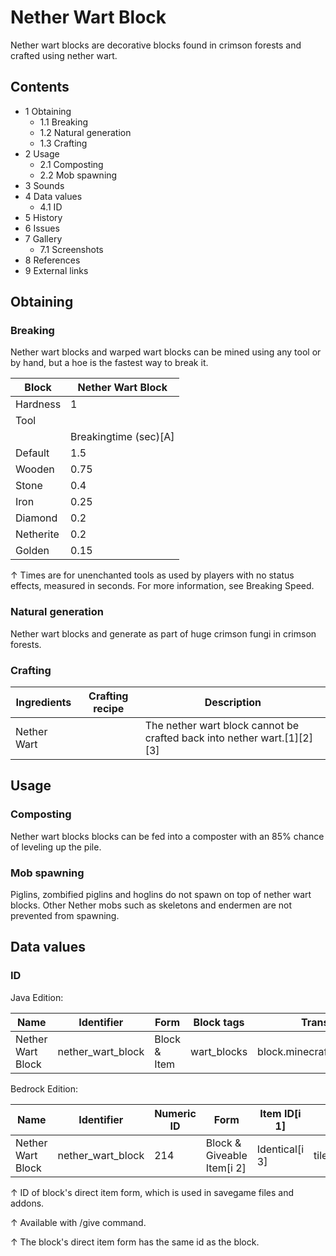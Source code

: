 # Nether Wart Block
Nether wart blocks are decorative blocks found in crimson forests and crafted using nether wart.

## Contents
- 1 Obtaining
	- 1.1 Breaking
	- 1.2 Natural generation
	- 1.3 Crafting
- 2 Usage
	- 2.1 Composting
	- 2.2 Mob spawning
- 3 Sounds
- 4 Data values
	- 4.1 ID
- 5 History
- 6 Issues
- 7 Gallery
	- 7.1 Screenshots
- 8 References
- 9 External links

## Obtaining
### Breaking
Nether wart blocks and warped wart blocks can be mined using any tool or by hand, but a hoe is the fastest way to break it.

| Block     | Nether Wart Block     |
|-----------|-----------------------|
| Hardness  | 1                     |
| Tool      |                       |
|           | Breakingtime (sec)[A] |
| Default   | 1.5                   |
| Wooden    | 0.75                  |
| Stone     | 0.4                   |
| Iron      | 0.25                  |
| Diamond   | 0.2                   |
| Netherite | 0.2                   |
| Golden    | 0.15                  |


↑ Times are for unenchanted tools as used by players with no status effects, measured in seconds. For more information, see Breaking Speed.


### Natural generation
Nether wart blocks and generate as part of huge crimson fungi in crimson forests.


### Crafting
| Ingredients | Crafting recipe | Description                                                             |
|-------------|-----------------|-------------------------------------------------------------------------|
| Nether Wart |                 | The nether wart block cannot be crafted back into nether wart.[1][2][3] |

## Usage
### Composting
Nether wart blocks blocks can be fed into a composter with an 85% chance of leveling up the pile.

### Mob spawning
Piglins, zombified piglins and hoglins do not spawn on top of nether wart blocks. Other Nether mobs such as skeletons and endermen are not prevented from spawning.

## Data values
### ID
Java Edition:

| Name              | Identifier        | Form         | Block tags  | Translation key                   |
|-------------------|-------------------|--------------|-------------|-----------------------------------|
| Nether Wart Block | nether_wart_block | Block & Item | wart_blocks | block.minecraft.nether_wart_block |

Bedrock Edition:

| Name              | Identifier        | Numeric ID | Form                       | Item ID[i 1]   | Translation key             |
|-------------------|-------------------|------------|----------------------------|----------------|-----------------------------|
| Nether Wart Block | nether_wart_block | 214        | Block & Giveable Item[i 2] | Identical[i 3] | tile.nether_wart_block.name |


↑ ID of block's direct item form, which is used in savegame files and addons.

↑ Available with /give command.

↑ The block's direct item form has the same id as the block.




